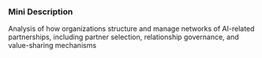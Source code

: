 ### Mini Description

Analysis of how organizations structure and manage networks of AI-related partnerships, including partner selection, relationship governance, and value-sharing mechanisms
